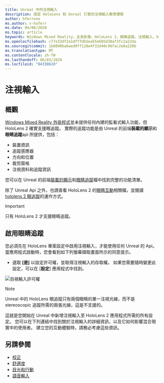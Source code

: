 ```yaml
---
title: Unreal 中的注視輸入
description: 設定 HoloLens 和 Unreal 引擎的注視輸入教學課程
author: hferrone
ms.author: v-haferr
ms.date: 04/08/2020
ms.topic: article
keywords: Windows Mixed Reality，全息影像，HoloLens 2，眼睛追蹤，注視輸入，head 裝載的顯示器，Unreal 引擎
ms.openlocfilehash: c77e33df2a1dfffdb5ea55e685d30af3fc2a22da
ms.sourcegitcommit: 1b8090ba6aed9ff128e4f32d40c96fac2e6a220b
ms.translationtype: MT
ms.contentlocale: zh-TW
ms.lasthandoff: 06/03/2020
ms.locfileid: "84330620"
---
```

# <a name="gaze-input"></a>注視輸入

## <a name="overview"></a>概觀

[Windows Mixed Reality 外掛程式](https://docs.unrealengine.com/Platforms/VR/WMR/index.html)並未提供任何內建的監看式輸入功能，但 HoloLens 2 確實支援眼追蹤。 實際的追蹤功能是由 Unreal 的前端**裝載的顯示**和**眼睛追蹤**api 所提供，包括：

- 裝置資訊
- 追蹤感應器
- 方向和位置
- 裁剪窗格
- 注視資料和追蹤資訊

您可以在 Unreal 的前端[裝載的顯示](https://docs.unrealengine.com/BlueprintAPI/Input/HeadMountedDisplay/index.html)和[眼睛追蹤](https://docs.unrealengine.com/BlueprintAPI/EyeTracking/index.html)檔中找到完整的功能清單。 

除了 Unreal Api 之外，也請查看 HoloLens 2 的[眼睛互動](eye-gaze-interaction.md)相關檔，並閱讀[hololens 2 眼追蹤](https://docs.microsoft.com/windows/mixed-reality/eye-tracking)的運作方式。

> [!IMPORTANT]
> 只有 HoloLens 2 才支援眼睛追蹤。 

## <a name="enabling-eye-tracking"></a>啟用眼睛追蹤
您必須先在 HoloLens 專案設定中啟用注視輸入，才能使用任何 Unreal 的 Api。 當應用程式啟動時，您會看到如下列螢幕擷取畫面所示的同意提示。

- 選取 **[是]** 以設定許可權，並取得注視輸入的存取權。 如果您需要隨時變更此設定，可以在 [**設定**] 應用程式中找到。

![目視輸入許可權](images/unreal/eye-input-permissions.png)

> [!NOTE] 
> Unreal 中的 HoloLens 眼追蹤只有兩個眼睛的單一注視光線，而不是 stereoscopic 追蹤所需的兩張光線，這是不支援的。

這就是您開始在 Unreal 中新增注視輸入至 HoloLens 2 應用程式所需的所有設定。 您可以在下列連結中找到關於注視輸入的詳細資訊，以及它如何影響混合現實中的使用者。 建立您的互動體驗時，請務必考慮這些資訊。 

## <a name="see-also"></a>另請參閱
* [校正](calibration.md)
* [舒適度](comfort.md)
* [目光和行動](gaze-and-commit.md)
* [語音輸入](voice-design.md)
